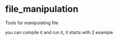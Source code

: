 # file_manipulation
Tools for manipulating file

you can compile it and run it, it starts with 2 example

